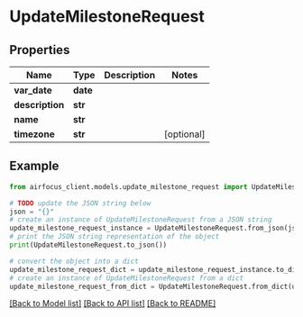 # UpdateMilestoneRequest


## Properties

Name | Type | Description | Notes
------------ | ------------- | ------------- | -------------
**var_date** | **date** |  | 
**description** | **str** |  | 
**name** | **str** |  | 
**timezone** | **str** |  | [optional] 

## Example

```python
from airfocus_client.models.update_milestone_request import UpdateMilestoneRequest

# TODO update the JSON string below
json = "{}"
# create an instance of UpdateMilestoneRequest from a JSON string
update_milestone_request_instance = UpdateMilestoneRequest.from_json(json)
# print the JSON string representation of the object
print(UpdateMilestoneRequest.to_json())

# convert the object into a dict
update_milestone_request_dict = update_milestone_request_instance.to_dict()
# create an instance of UpdateMilestoneRequest from a dict
update_milestone_request_from_dict = UpdateMilestoneRequest.from_dict(update_milestone_request_dict)
```
[[Back to Model list]](../README.md#documentation-for-models) [[Back to API list]](../README.md#documentation-for-api-endpoints) [[Back to README]](../README.md)


